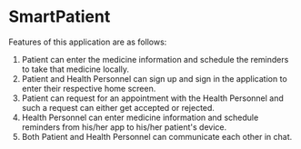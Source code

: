 # SmartPatient
Features of this application are as follows:
1. Patient can enter the medicine information and schedule the reminders to take that medicine locally.
2. Patient and Health Personnel can sign up and sign in the application to enter their respective home screen.
3. Patient can request for an appointment with the Health Personnel and such a request can either get accepted or rejected.
4. Health Personnel can enter medicine information and schedule reminders from his/her app to his/her patient's device.
5. Both Patient and Health Personnel can communicate each other in chat.

